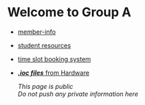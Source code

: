 # Welcome to Group A

* [member-info](https://github.com/RM2022-Internal-Group-A/member-info)

* [student resources](https://drive.google.com/drive/folders/1pxThVGJWw_XZnysvXHqwdbFLM9lQ2wCO?usp=sharing)

* [time slot booking system](http://laojk.club/register/)

* [***.ioc files*** from Hardware](https://github.com/RM2022-Internal-Group-A/Hardware)

  *This page is public*  
  *Do not push any private information here*

